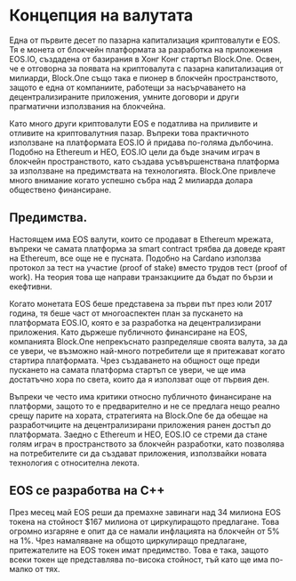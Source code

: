# Концепция на валутата

Една от първите десет по пазарна капитализация криптовалути е EOS. Тя е монета от блокчейн платформата за разработка на приложения EOS.IO, създадена от базирания в Хонг Конг стартъп Block.One. Освен, че е отговорна за появата на криптовалута с пазарна капитализация от милиарди, Block.One също така е пионер в блокчейн пространството, защото е една от компаниите, работещи за насърчаването на децентрализираните приложения, умните договори и други прагматични използвания на блокчейна.

Като много други криптовалути EOS е податлива на приливите и отливите на криптовалутния пазар. Въпреки това практичното използване на платформата EOS.IO й придава по-голяма дълбочина. Подобно на Ethereum и НЕО, EOS.IO цели да бъде значим играч в блокчейн пространството, като създава усъвършенствана платформа за използване на предимствата на технологията. Block.One привлече много внимание когато успешно събра над 2 милиарда долара обществено финансиране.

## Предимства.
Настоящем  има EOS валути, които се продават в Ethereum мрежата, въпреки че самата платформа за smart contract трябва да доведе краят на Ethereum, все още не е пусната. Подобно на Cardano използва протокол за тест на участие (proof of stake) вместо трудов тест (proof of work). На теория това ще направи транзакциите да бъдат по бързи и екефтивни.

Когато монетата EOS беше представена за първи път през юли 2017 година, тя беше част от многоаспектен план за пускането на платформата EOS.IO, която е за разработка на децентрализирани приложения. Като държеше публичното финансиране на EOS, компанията Block.One непрекъснато разпределяше своята валута, за да се увери, че възможно най-много потребители ще я притежават когато стартира платформата. Чрез създаването на общност още преди пускането на самата платформа стартъп се увери, че ще има достатъчно хора по света, които да я използват още от първия ден.

Въпреки че често има критики относно публичното финансиране на платформи, защото то е предварително и не се предлага нещо реално срещу парите на хората, стратегията на Block.One бе да обещае на разработчиците на децентрализирани приложения ранен достъп до платформата. Заедно с Ethereum и НЕО, EOS.IO се стреми да стане голям играч в пространството за блокчейн разработки, като позволява на потребителите си да създават приложения, използвайки новата технология с относителна лекота.

## EOS се разработва на С++

През месец май EOS реши да премахне завинаги над 34 милиона EOS токена на стойност $167 милиона от циркулиращото предлагане. Това огромно изгаряне е опит да се намали инфлацията на блокчейн от 5% на 1%.
Чрез намаляване на общото циркулиращо предлагане, притежателите на EOS токен имат предимство. Това е така, защото всеки токен ще представлява по-висока стойност, тъй като ще има по-малко от тях.

